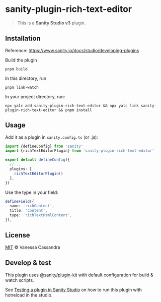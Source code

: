 # sanity-plugin-rich-text-editor

> This is a **Sanity Studio v3** plugin.

## Installation

Reference: https://www.sanity.io/docs/studio/developing-plugins

Build the plugin
```
pnpm build
```

In this directory, run
```
pnpm link-watch
```

In your project directory, run:
```
npx yalc add sanity-plugin-rich-text-editor && npx yalc link sanity-plugin-rich-text-editor && pnpm install
```

## Usage

Add it as a plugin in `sanity.config.ts` (or .js):

```ts
import {defineConfig} from 'sanity'
import {richTextEditorPlugin} from 'sanity-plugin-rich-text-editor'

export default defineConfig({
  //...
  plugins: [
    richTextEditorPlugin()
  ],
})
```

Use the type in your field:
```ts
defineField({
  name: 'richContent',
  title: 'Content',
  type: 'richTextHtmlContent',
}),
```

## License

[MIT](LICENSE) © Vanessa Cassandra

## Develop & test

This plugin uses [@sanity/plugin-kit](https://github.com/sanity-io/plugin-kit)
with default configuration for build & watch scripts.

See [Testing a plugin in Sanity Studio](https://github.com/sanity-io/plugin-kit#testing-a-plugin-in-sanity-studio)
on how to run this plugin with hotreload in the studio.
